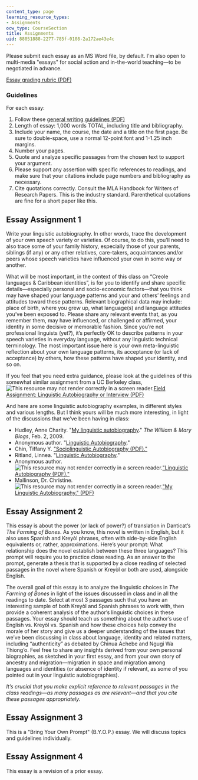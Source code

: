 ```yaml
---
content_type: page
learning_resource_types:
- Assignments
ocw_type: CourseSection
title: Assignments
uid: 88051888-2277-785f-0108-2a172ae43e4c
---
```


Please submit each essay as an MS Word file, by default. I'm also open to multi-media "essays" for social action and in-the-world teaching—to be negotiated in advance.

[Essay grading rubric (PDF)](/courses/24-908-creole-languages-and-caribbean-identities-spring-2017/resources/mit24_908s17_assn_rubric) 

### Guidelines

For each essay:

1.  Follow these [general writing guidelines (PDF)](/courses/24-908-creole-languages-and-caribbean-identities-spring-2017/resources/mit24_908s17_assn_writeguide)
2.  Length of essay: 1,000 words TOTAL, including title and bibliography. 
3.  Include your name, the course, the date and a title on the first page. Be sure to double-space, use a normal 12-point font and 1-1.25 inch margins. 
4.  Number your pages. 
5.  Quote and analyze specific passages from the chosen text to support your argument. 
6.  Please support any assertion with specific references to readings, and make sure that your citations include page numbers and bibliography as necessary. 
7.  Cite quotations correctly. Consult the MLA Handbook for Writers of Research Papers. This is the industry standard. Parenthetical quotations are fine for a short paper like this. 

Essay Assignment 1
------------------

Write your linguistic autobiography. In other words, trace the development of your own speech variety or varieties. Of course, to do this, you’ll need to also trace some of your family history, especially those of your parents, siblings (if any) or any other relatives, care-takers, acquaintances and/or peers whose speech varieties have influenced your own in some way or another.

What will be most important, in the context of this class on “Creole languages & Caribbean identities”, is for you to identify and share specific details—especially personal and socio-economic factors—that you think may have shaped your language patterns and your and others’ feelings and attitudes toward these patterns. Relevant biographical data may include: place of birth, where you grew up, what language(s) and language attitudes you’ve been exposed to. Please share any relevant events that, as you remember them, may have influenced, or challenged or affirmed, your identity in some decisive or memorable fashion. Since you’re not professional linguists (yet?), it’s perfectly OK to describe patterns in your speech varieties in everyday language, without any linguistic technical terminology. The most important issue here is your own meta-linguistic reflection about your own language patterns, its acceptance (or lack of acceptance) by others, how these patterns have shaped your identity, and so on.

If you feel that you need extra guidance, please look at the guidelines of this somewhat similar assignment from a UC Berkeley class, ![This resource may not render correctly in a screen reader.](/images/inacessible.gif)[Field Assignment: Linguistic Autobiography or Interview (PDF)](https://web.archive.org/web/20170329061804/http://linguistics.berkeley.edu/~rosemary/55-fall2003-autobiography.pdf)

And here are some linguistic autobiography examples, in different styles and various lengths. But I think yours will be much more interesting, in light of the discussions that we’ve been having in class:

*   Hudley, Anne Charity. "[My linguistic autobiography](http://wmblogs.wm.edu/annecharityhudley/my-linguistic-autobiography/)." _The William & Mary Blogs_, Feb. 2, 2009.
*   Anonymous author. "[Linguistic Autobiography](http://www.angelfire.com/ego/hazi/essays/osu/anth251/lingautobio2.html)."
*   Chin, Tiffany Y. ["Sociolinguistic Autobiography (PDF)."](http://www.amstarcreative.com/eng/TiffDocs/autobio/sociolinguistic.pdf)
*   Ritland, Linnea. "[Linguistic Autobiography](https://prezi.com/j1adjzevijud/linguistic-autobiography/)."
*   Anonymous author. ![This resource may not render correctly in a screen reader.](/images/inacessible.gif)["Linguistic Autobiography (PDF)."](http://campuspress.yale.edu/laurielomask/files/2013/11/Linguistic-autobiography.pdf)
*   Mallinson, Dr. Christine. ![This resource may not render correctly in a screen reader.](/images/inacessible.gif)["My Linguistic Autobiography." (PDF)](https://christinemallinson.files.wordpress.com/2010/05/my-linguistic-autobiography.pdf)

Essay Assignment 2
------------------

This essay is about the power (or lack of power?) of translation in Danticat’s _The Farming of Bones_. As you know, this novel is written in English, but it also uses Spanish and Kreyòl phrases, often with side-by-side English equivalents or, rather, approximations. Here’s your prompt: What relationship does the novel establish between these three languages? This prompt will require you to practice close reading. As an answer to the prompt, generate a thesis that is supported by a close reading of selected passages in the novel where Spanish or Kreyòl or both are used, alongside English.

The overall goal of this essay is to analyze the linguistic choices in _The Farming of Bones_ in light of the issues discussed in class and in all the readings to date. Select at most 3 passages such that you have an interesting sample of both Kreyòl and Spanish phrases to work with, then provide a coherent analysis of the author’s linguistic choices in these passages. Your essay should teach us something about the author’s use of English vs. Kreyòl vs. Spanish and how these choices help convey the morale of her story and give us a deeper understanding of the issues that we’ve been discussing in class about language, identity and related matters, including “authenticity” as debated by Chinua Achebe and Ngugi Wa Thiong’o. Feel free to share any insights derived from your own personal biographies, as sketched in your first essay, and from your own story of ancestry and migration—migration in space and migration among languages and identities (or absence of identity if relevant, as some of you pointed out in your linguistic autobiographies).  

_It’s crucial that you make explicit reference to relevant passages in the class readings—as many passages as are relevant—and that you cite these passages appropriately._ 

Essay Assignment 3 
-------------------

This is a "Bring Your Own Prompt" (B.Y.O.P.) essay. We will discuss topics and guidelines individually.

Essay Assignment 4
------------------

This essay is a revision of a prior essay.
